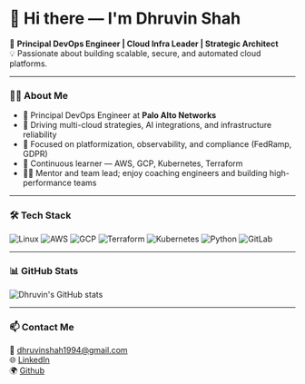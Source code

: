 # 👋 Hi there — I'm Dhruvin Shah

🎯 **Principal DevOps Engineer | Cloud Infra Leader | Strategic Architect**  
💡 Passionate about building scalable, secure, and automated cloud platforms.  

---

### 👨‍💻 About Me

- 🏢 Principal DevOps Engineer at **Palo Alto Networks**
- 🚀 Driving multi-cloud strategies, AI integrations, and infrastructure reliability
- 🔐 Focused on platformization, observability, and compliance (FedRamp, GDPR)
- 🧠 Continuous learner — AWS, GCP, Kubernetes, Terraform
- 👨‍🏫 Mentor and team lead; enjoy coaching engineers and building high-performance teams

---

### 🛠️ Tech Stack

![Linux](https://img.shields.io/badge/Linux-FCC624?logo=linux&logoColor=black&style=flat)
![AWS](https://img.shields.io/badge/AWS-232F3E?logo=amazon-aws&logoColor=white&style=flat)
![GCP](https://img.shields.io/badge/GCP-4285F4?logo=google-cloud&logoColor=white&style=flat)
![Terraform](https://img.shields.io/badge/Terraform-623CE4?logo=terraform&logoColor=white)
![Kubernetes](https://img.shields.io/badge/Kubernetes-326CE5?logo=kubernetes&logoColor=white)
![Python](https://img.shields.io/badge/Python-3776AB?logo=python&logoColor=white)
![GitLab](https://img.shields.io/badge/GitLab-FC6D26?logo=gitlab&logoColor=white)

---

### 📊 GitHub Stats

![Dhruvin's GitHub stats](https://github-readme-stats.vercel.app/api?username=Dhruvin1&show_icons=true&theme=tokyonight)

---

### 📫 Contact Me

📧 dhruvinshah1994@gmail.com  
🌐 [LinkedIn](https://www.linkedin.com/in/dhruvinshah1994/)  
🌍 [Github](https://github.com/Dhruvin1)

